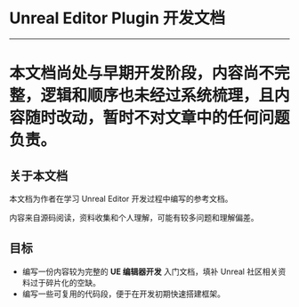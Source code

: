 # Unreal Editor Plugin 开发文档

---

# 本文档尚处与早期开发阶段，内容尚不完整，逻辑和顺序也未经过系统梳理，且内容随时改动，暂时不对文章中的任何问题负责。

## 关于本文档

本文档为作者在学习 Unreal Editor 开发过程中编写的参考文档。

内容来自源码阅读，资料收集和个人理解，可能有较多问题和理解偏差。

## 目标

- 编写一份内容较为完整的 **UE 编辑器开发** 入门文档，填补 Unreal 社区相关资料过于碎片化的空缺。
- 编写一些可复用的代码段，便于在开发初期快速搭建框架。
